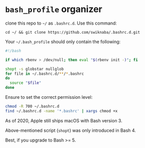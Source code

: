 # `bash_profile` organizer

clone this repo to `~/` as `.bashrc.d`. Use this command:

```shell
cd ~/ && git clone https://github.com/swiknaba/.bashrc.d.git
```

Your `~/.bash_profile` should only contain the following:

```bash
#!/bash

if which rbenv > /dev/null; then eval "$(rbenv init -)"; fi

shopt -s globstar nullglob
for file in ~/.bashrc.d/**/*.bashrc
do
  source "$file"
done
```

Ensure to set the correct permission level:

```bash
chmod -R 700 ~/.bashrc.d
find ~/.bashrc.d -name '*.bashrc' | xargs chmod +x
```

As of 2020, Apple still ships macOS with Bash version 3.

Above-mentioned script (`shopt`) was only introduced in Bash 4.

Best, if you upgrade to Bash >= 5.
